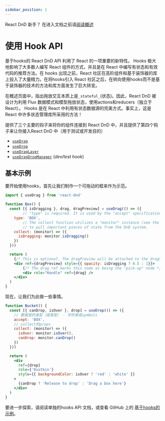 ```yaml
---
sidebar_position: 1
---
```


React DnD 新手？  在进入文档之前请[阅读概述](../quick-start/overview)

# 使用 Hook API

基于hooks的 React DnD API 利用了 React 的一项重要的新特性。 Hooks 极大地影响了大多数人编写 React 组件的方式，并且是在 React 中编写有状态和有效代码的推荐方法。在 hooks 出现之前，React 社区在高阶组件和基于装饰器的库上投入了大量精力。在将hooks引入 React 社区之后，在转向使用hooks而不是基于装饰器的技术的方法和库方面发生了巨大转变。

在概述页面中，指出拖放交互本质上是`_stateful_`(状态)。因此，React DnD 被设计为利用 Flux 数据模式和模型拖放状态，使用actions和reducers（独立于 React）。 Hooks 是在 React 中利用有状态数据源的完美方式。事实上，这是 React 中许多状态管理库所采用的方法！

提供了三个主要的钩子来将你的组件连接到 React DnD 中，并且提供了第四个钩子来让你接入React DnD 中（用于测试或开发目的）

- [`useDrag`](../hooks-api/useDrag)
- [`useDrop`](../hooks-api/useDrop)
- [`useDragLayer`](../hooks-api/useDragLayer)
- [`useDragDropManager`](../hooks-api/useDragDropManager) (_dev/test hook_)

## 基本示例

要开始使用hooks，首先让我们制作一个可拖动的框来作为示范。

```jsx
import { useDrag } from 'react-dnd'

function Box() {
  const [{ isDragging }, drag, dragPreview] = useDrag(() => ({
		// "type" is required. It is used by the "accept" specification of drop targets.
    type: 'BOX',
		// The collect function utilizes a "monitor" instance (see the Overview for what this is)
		// to pull important pieces of state from the DnD system.
    collect: (monitor) => ({
      isDragging: monitor.isDragging()
    })
  }))

  return (
    {/* This is optional. The dragPreview will be attached to the dragSource by default */}
    <div ref={dragPreview} style={{ opacity: isDragging ? 0.5 : 1}}>
        {/* The drag ref marks this node as being the "pick-up" node */}
        <div role="Handle" ref={drag} />
    </div>
  )
}
```

现在，让我们为此做一些事情。

```jsx
function Bucket() {
  const [{ canDrop, isOver }, drop] = useDrop(() => ({
    // 要接受的类型（或类型） - 字符串或symbols
    accept: 'BOX',
    // collect的props
    collect: (monitor) => ({
      isOver: monitor.isOver(),
      canDrop: monitor.canDrop()
    })
  }))

  return (
    <div
      ref={drop}
      role={'Dustbin'}
      style={{ backgroundColor: isOver ? 'red' : 'white' }}
    >
      {canDrop ? 'Release to drop' : 'Drag a box here'}
    </div>
  )
}
```
要进一步探索，请阅读单独的hooks API 文档，或查看 GitHub 上的 [基于hooks的示例](https://github.com/react-dnd/react-dnd/tree/main/packages/examples-hooks)。
